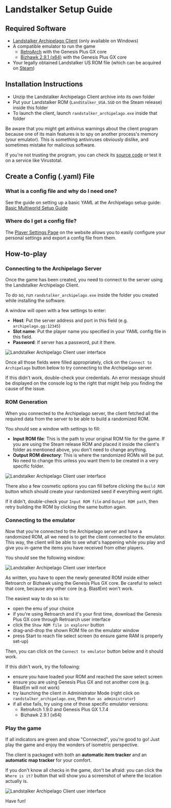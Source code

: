 # Landstalker Setup Guide

## Required Software

- [Landstalker Archipelago Client](https://github.com/Dinopony/randstalker-archipelago/releases) (only available on Windows)
- A compatible emulator to run the game
  - [RetroArch](https://retroarch.com?page=platforms) with the Genesis Plus GX core
  - [Bizhawk 2.9.1 (x64)](https://tasvideos.org/BizHawk/ReleaseHistory) with the Genesis Plus GX core
- Your legally obtained Landstalker US ROM file (which can be acquired on [Steam](https://store.steampowered.com/app/71118/Landstalker_The_Treasures_of_King_Nole/))

## Installation Instructions

- Unzip the Landstalker Archipelago Client archive into its own folder
- Put your Landstalker ROM (`LandStalker_USA.SGD` on the Steam release) inside this folder
- To launch the client, launch `randstalker_archipelago.exe` inside that folder

Be aware that you might get antivirus warnings about the client program because one of its main features is to spy
on another process's memory (your emulator). This is something antiviruses obviously dislike, and sometimes mistake
for malicious software. 

If you're not trusting the program, you can check its [source code](https://github.com/Dinopony/randstalker-archipelago/)
or test it on a service like Virustotal.

## Create a Config (.yaml) File

### What is a config file and why do I need one?

See the guide on setting up a basic YAML at the Archipelago setup
guide: [Basic Multiworld Setup Guide](/tutorial/Archipelago/setup/en)

### Where do I get a config file?

The [Player Settings Page](../player-settings) on the website allows you to easily configure your personal settings 
and export a config file from them.

## How-to-play

### Connecting to the Archipelago Server

Once the game has been created, you need to connect to the server using the Landstalker Archipelago Client.

To do so, run `randstalker_archipelago.exe` inside the folder you created while installing the software.

A window will open with a few settings to enter:
- **Host**: Put the server address and port in this field (e.g. `archipelago.gg:12345`)
- **Slot name**: Put the player name you specified in your YAML config file in this field.
- **Password**: If server has a password, put it there.

![Landstalker Archipelago Client user interface](/static/generated/docs/Landstalker%20-%20The%20Treasures%20of%20King%20Nole/ls_guide_ap.png)

Once all those fields were filled appropriately, click on the `Connect to Archipelago` button below to try connecting to the
Archipelago server.

If this didn't work, double-check your credentials. An error message should be displayed on the console log to the 
right that might help you finding the cause of the issue.

### ROM Generation

When you connected to the Archipelago server, the client fetched all the required data from the server to be able to
build a randomized ROM.

You should see a window with settings to fill:
- **Input ROM file**: This is the path to your original ROM file for the game. If you are using the Steam release ROM 
  and placed it inside the client's folder as mentioned above, you don't need to change anything.
- **Output ROM directory**: This is where the randomized ROMs will be put. No need to change this unless you want them 
  to be created in a very specific folder.

![Landstalker Archipelago Client user interface](/static/generated/docs/Landstalker%20-%20The%20Treasures%20of%20King%20Nole/ls_guide_rom.png)

There also a few cosmetic options you can fill before clicking the `Build ROM` button which should create your 
randomized seed if everything went right.

If it didn't, double-check your `Input ROM file` and `Output ROM path`, then retry  building the ROM by clicking 
the same button again.

### Connecting to the emulator

Now that you're connected to the Archipelago server and have a randomized ROM, all we need is to get the client 
connected to the emulator. This way, the client will be able to see what's happening while you play and give you in-game
the items you have received from other players.

You should see the following window:

![Landstalker Archipelago Client user interface](/static/generated/docs/Landstalker%20-%20The%20Treasures%20of%20King%20Nole/ls_guide_emu.png)

As written, you have to open the newly generated ROM inside either Retroarch or Bizhawk using the Genesis Plus GX core. Be careful to
select that core, because any other core (e.g. BlastEm) won't work.

The easiest way to do so is to:
- open the emu of your choice
- if you're using Retroarch and it's your first time, download the Genesis Plus GX core through Retroarch user interface
- click the `Show ROM file in explorer` button
- drag-and-drop the shown ROM file on the emulator window
- press Start to reach file select screen (to ensure game RAM is properly set-up)

Then, you can click on the `Connect to emulator` button below and it should work.

If this didn't work, try the following:
- ensure you have loaded your ROM and reached the save select screen
- ensure you are using Genesis Plus GX and not another core (e.g. BlastEm will not work)
- try launching the client in Administrator Mode (right click on `randstalker_archipelago.exe`, then `Run as administrator`)
- if all else fails, try using one of those specific emulator versions:
  - RetroArch 1.9.0 and Genesis Plus GX 1.7.4
  - Bizhawk 2.9.1 (x64)

### Play the game

If all indicators are green and show "Connected", you're good to go! Just play the game and enjoy the wonders of 
isometric perspective. 

The client is packaged with both an **automatic item tracker** and an **automatic map tracker** for your comfort. 

If you don't know all checks in the game, don't be afraid: you can click the `Where is it?` button that will show 
you a screenshot of where the location actually is.

![Landstalker Archipelago Client user interface](/static/generated/docs/Landstalker%20-%20The%20Treasures%20of%20King%20Nole/ls_guide_client.png)

Have fun!